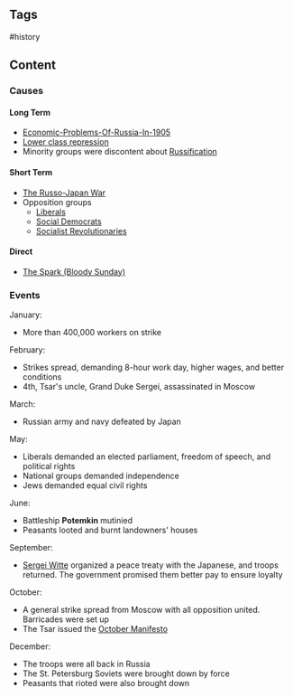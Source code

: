 ---
---

## Tags

#history

## Content

### Causes

#### Long Term

- [Economic-Problems-Of-Russia-In-1905](Economic-Problems-Of-Russia-In-1905)
- [Lower class repression](Russian-Society-Classes-1900)
- Minority groups were discontent about [Russification](Russification)

#### Short Term

- [The Russo-Japan War](Russo-Japan-War-Of-1904)
- Opposition groups
    - [Liberals](1900-Russian-Opposition-Group-Liberals)
    - [Social Democrats](1900-Russian-Opposition-Social-Democrats)
    - [Socialist Revolutionaries](1900-Russian-Opposition-Socialist-Revolutionaries)

#### Direct

- [The Spark (Bloody Sunday)](Bloody-Sunday-January-1905-The-Spark)

### Events

January:

- More than 400,000 workers on strike

February:

- Strikes spread, demanding 8-hour work day, higher wages, and better conditions
- 4th, Tsar's uncle, Grand Duke Sergei, assassinated in Moscow

March:

- Russian army and navy defeated by Japan

May:

- Liberals demanded an elected parliament, freedom of speech, and political rights
- National groups demanded independence
- Jews demanded equal civil rights

June:

- Battleship **Potemkin** mutinied
- Peasants looted and burnt landowners' houses

September:

- [Sergei Witte](Sergei-Witte) organized a peace treaty with the Japanese, and troops returned. The government promised them better pay to ensure loyalty

October:

- A general strike spread from Moscow with all opposition united. Barricades were set up
- The Tsar issued the [October Manifesto](October-Manifesto-1905)

December:
- The troops were all back in Russia
- The St. Petersburg Soviets were brought down by force
- Peasants that rioted were also brought down
